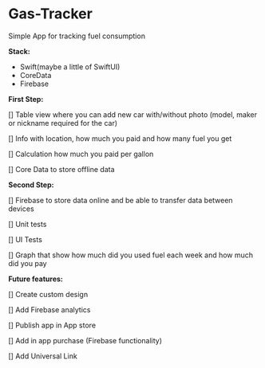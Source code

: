 # Gas-Tracker

Simple App for tracking fuel consumption

**Stack:**
- Swift(maybe a little of SwiftUI)
- CoreData
- Firebase


**First Step:**

[] Table view where you can add new car with/without photo (model, maker or nickname required for the car)

[] Info with location, how much you paid and how many fuel you get

[] Calculation how much you paid per gallon

[] Core Data to store offline data


**Second Step:**

[] Firebase to store data online and be able to transfer data between devices

[] Unit tests

[] UI Tests

[] Graph that show how much did you used fuel each week and how much did you pay


**Future features:**

[] Create custom design

[] Add Firebase analytics

[] Publish app in App store

[] Add in app purchase (Firebase functionality)

[] Add Universal Link
